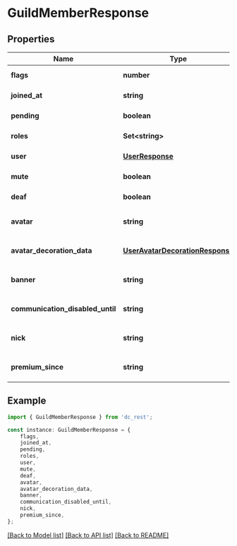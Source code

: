 # GuildMemberResponse


## Properties

Name | Type | Description | Notes
------------ | ------------- | ------------- | -------------
**flags** | **number** |  | [default to undefined]
**joined_at** | **string** |  | [default to undefined]
**pending** | **boolean** |  | [default to undefined]
**roles** | **Set&lt;string&gt;** |  | [default to undefined]
**user** | [**UserResponse**](UserResponse.md) |  | [default to undefined]
**mute** | **boolean** |  | [default to undefined]
**deaf** | **boolean** |  | [default to undefined]
**avatar** | **string** |  | [optional] [default to undefined]
**avatar_decoration_data** | [**UserAvatarDecorationResponse**](UserAvatarDecorationResponse.md) |  | [optional] [default to undefined]
**banner** | **string** |  | [optional] [default to undefined]
**communication_disabled_until** | **string** |  | [optional] [default to undefined]
**nick** | **string** |  | [optional] [default to undefined]
**premium_since** | **string** |  | [optional] [default to undefined]

## Example

```typescript
import { GuildMemberResponse } from 'dc_rest';

const instance: GuildMemberResponse = {
    flags,
    joined_at,
    pending,
    roles,
    user,
    mute,
    deaf,
    avatar,
    avatar_decoration_data,
    banner,
    communication_disabled_until,
    nick,
    premium_since,
};
```

[[Back to Model list]](../README.md#documentation-for-models) [[Back to API list]](../README.md#documentation-for-api-endpoints) [[Back to README]](../README.md)
